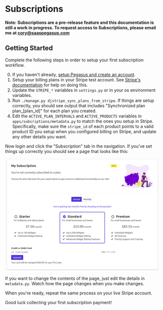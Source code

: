 Subscriptions
=============

**Note: Subscriptions are a pre-release feature and this documentation is still a work in progress.
To request access to Subscriptions, please email me at cory@saaspegasus.com**

## Getting Started

Complete the following steps in order to setup your first subscription workflow.

0. If you haven't already, [setup Pegasus and create an account](/getting-started). 
1. Setup your billing plans in your Stripe test account. See 
   [Stripe's documentation](https://stripe.com/docs/billing/subscriptions/set-up-subscription) for help on doing this.
2. Update the `STRIPE_*` variables in `settings.py` or in your os environment variables.
3. Run `./manage.py djstripe_sync_plans_from_stripe`. If things are setup correctly, 
   you should see output that includes "Synchronized plan plan_[plan_id]" for each plan you created. 
4. Edit the `ACTIVE_PLAN_INTERVALS` and `ACTIVE_PRODUCTS` variables in `apps/subsriptions/metadata.py`
   to match the ones you setup in Stripe.
   Specifically, make sure the `stripe_id` of each product points to a valid product ID you setup when you 
   configured billing on Stripe, and update any other details you want.

Now login and click the "Subscription" tab in the navigation. 
If you've set things up correctly you should see a page that looks like this:

![Subscription Example](images/subscription-example.png)

If you want to change the contents of the page, just edit the details in `metadata.py`. Watch how the page 
changes when you make changes.

When you're ready, repeat the same process on your live Stripe account.

Good luck collecting your first subscription payment!
